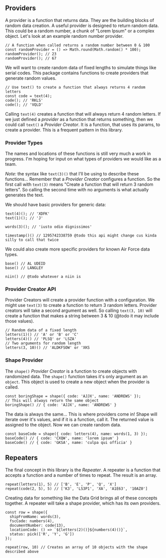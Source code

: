 ## Providers

A provider is a function that returns data. They are the building blocks of random data creation.
A useful provider is designed to return random data. This could be a random number, a chunk
of "Lorem Ipsum" or a complex object. Let's look at an example random number provider.

```
// A function when called returns a random number between 0 & 100
const randomProvider = () => Math.round(Math.random() * 100);
randomProvider(); // 23
randomProvider(); // 67
```

We will want to create random data of fixed lengths to simulate things like serial codes.
This package contains functions to create providers that generate random values.

```
// Use text() to create a function that always returns 4 random letters
const code = text(4);
code(); // 'RKLS'
code(); // 'VQLD'
```

Calling `text(4)` creates a function that will always return 4 random letters. If we just
defined a _provider_ as a function that returns something, then we could call `text()` a
_Provider Creator_. It is a function, that uses its params, to create a provider. This is a
frequent pattern in this library.

### Provider Types

The names and locations of these functions is still very much a work in progress. I'm hoping
for input on what types of providers we would like as a team.

_Note:_ the syntax like `text(3)()` that I'll be using to describe these functions... Remember
that a _Provider Creator_ configures a function. So the first call with `text(3)` means
"Create a function that will return 3 random letters". So calling the second time with
no arguments is what actually generates the text.

We should have basic providers for generic data:

```
text(4)(); // 'XDFK'
text(1)(); // 'J'

words(3)(); // 'iusto odio dignissimos'

timestamp()() // 1295742338759 @todo this api might change cus kinda silly to call that twice
```

We could also create more specific providers for known Air Force data types.

```
base() // AL UDEID
base() // LANGLEY

niin() // @todo whatever a niin is
```

### Provider Creator API

Provider Creators will create a provider function with a configuration. We might use
`text(3)` to create a function to return 3 random letters. Provider creators will take
a second argument as well. So calling `text(3, 10)` will create a function that makes a string
between 3 & 10 (@todo it may include those values).

```
// Random data of a fixed length
letters(1)() // 'A' or 'B' or 'C'
letters(4)() // 'PLSQ' or 'LSZA'
// Two arguments for random length
letters(3, 10)() // 'ALDKFSOW' or 'XKS
```

### Shape Provider

The `shape()` _Provider Creator_ is a function to create objects with randomized data. The `shape()` function takes it's only argument as an `object`. This object
is used to create a new object when the provider is called.

```
const boringShape = shape({ code: 'AJJX', name: 'ANDREWS' });
// This will always return the same object
boringShape() // { code: 'AJJX', name: 'ANDREWS' }
```

The data is always the same... This is where providers come in!
Shape will iterate over it's values, and if it is a function, call it. The returned
value is assigned to the object. Now we can create random data.

```
const baseCode = shape({ code: letters(4), name: words(1, 3) });
baseCode() // { code: 'CXQW', name: 'lorem ipsum' }
baseCode() // { code: 'GKSA', name: 'culpa qui officia' }
```

## Repeaters

The final concept in this library is the _Repeater_. A repeater is a function that accepts
a function and a number of times to repeat. The result is an array.

```
repeat(letters(1), 5) // ['B', 'E', 'P', 'Q', 'X']
repeat(code(2, 5), 5) // ['K3', 'LS3P1', 'XA', 'A1E63', '10AZ0']
```

Creating data for something like the Data Grid brings all of these concepts together. A repeater
will take a shape provider, which has its own providers.

```
const row = shape({
  shipFromName: words(3),
  fscCode: numbers(4),
  documentNumber: code(13),
  locationCode: () => `${letters(2)()}${numbers(4)()}`,
  status: pick(['R', 'Y', 'G'])
});

repeat(row, 10) // Creates an array of 10 objects with the shape described above
```
